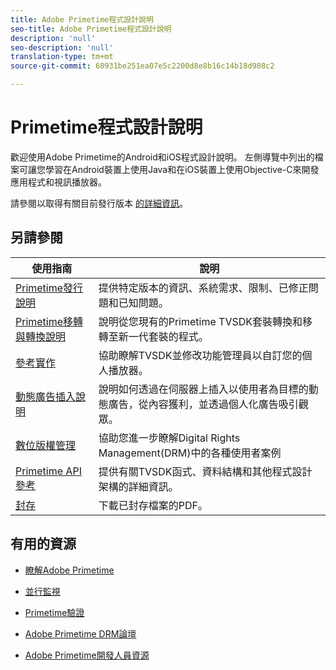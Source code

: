 ```yaml
---
title: Adobe Primetime程式設計說明
seo-title: Adobe Primetime程式設計說明
description: 'null'
seo-description: 'null'
translation-type: tm+mt
source-git-commit: 60931be251ea07e5c2200d8e8b16c14b18d908c2

---
```



# Primetime程式設計說明

歡迎使用Adobe Primetime的Android和iOS程式設計說明。 左側導覽中列出的檔案可讓您學習在Android裝置上使用Java和在iOS裝置上使用Objective-C來開發應用程式和視訊播放器。

請參閱以取得有關目前發行版本 [的詳細資訊](tvsdk-3x-ios-prog/ios-3x-introduction/ios-3x-overview/ios-3x-overview.md)。

## 另請參閱

| 使用指南 | 說明 |
|---|---|
| [Primetime發行說明](/help/release-notes/home.md) | 提供特定版本的資訊、系統需求、限制、已修正問題和已知問題。 |
| [Primetime移轉與轉換說明](/help/migration-guides/home.md) | 說明從您現有的Primetime TVSDK套裝轉換和移轉至新一代套裝的程式。 |
| [參考實作](/help/android-reference-implementation/home.md) | 協助瞭解TVSDK並修改功能管理員以自訂您的個人播放器。 |
| [動態廣告插入說明](/help/dynamic-ad-insertion/home.md) | 說明如何透過在伺服器上插入以使用者為目標的動態廣告，從內容獲利，並透過個人化廣告吸引觀眾。 |
| [數位版權管理](/help/digital-rights-management/home.md) | 協助您進一步瞭解Digital Rights Management(DRM)中的各種使用者案例 |
| [Primetime API參考](/help/reference/api-references.md) | 提供有關TVSDK函式、資料結構和其他程式設計架構的詳細資訊。 |
| [封存](https://helpx.adobe.com/primetime/archives.html) | 下載已封存檔案的PDF。 |

## 有用的資源

* [瞭解Adobe Primetime](https://www.adobe.com/in/marketing/primetime.html)

* [並行監視](https://tve.helpdocsonline.com/concurrency-monitoring-introduction)

* [Primetime驗證](https://tve.helpdocsonline.com/home)

* [Adobe Primetime DRM論壇](https://forums.adobe.com/community/adobe_access)

* [Adobe Primetime開發人員資源](https://www.adobe.com/devnet/primetime.html)
